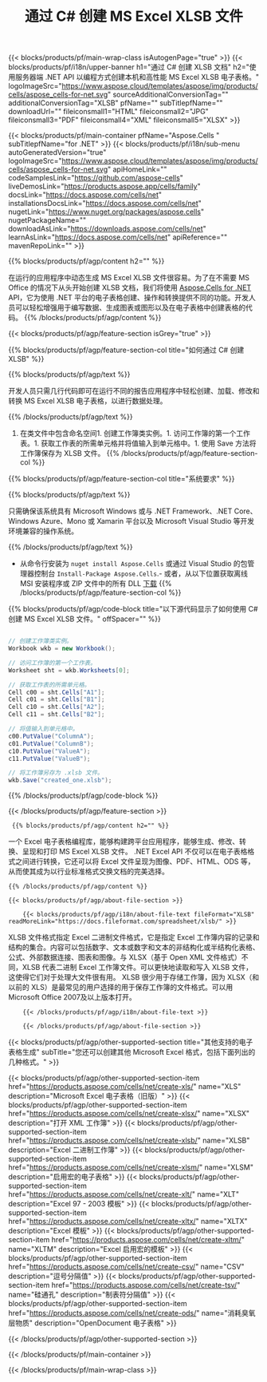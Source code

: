 ﻿---
title: 通过 C# 创建 MS Excel XLSB 文件 
url: /zh/net/create-xlsb/ 
description: C# 用于生成 XLSB 文档的示例代码。使用此代码在 VB.NET、Asp.NET 或任何基于 .NET 的应用程序中创建 MS Excel XLSB 文件。
---
{{< blocks/products/pf/main-wrap-class isAutogenPage="true" >}}
{{< blocks/products/pf/i18n/upper-banner h1="通过 C# 创建 XLSB 文档" h2="使用服务器端 .NET API 以编程方式创建本机和高性能 MS Excel XLSB 电子表格。" logoImageSrc="https://www.aspose.cloud/templates/aspose/img/products/cells/aspose_cells-for-net.svg" sourceAdditionalConversionTag="" additionalConversionTag="XLSB" pfName="" subTitlepfName="" downloadUrl="" fileiconsmall1="HTML" fileiconsmall2="JPG" fileiconsmall3="PDF" fileiconsmall4="XML" fileiconsmall5="XLSX" >}}

{{< blocks/products/pf/main-container pfName="Aspose.Cells " subTitlepfName="for .NET" >}}
{{< blocks/products/pf/i18n/sub-menu autoGeneratedVersion="true" logoImageSrc="https://www.aspose.cloud/templates/aspose/img/products/cells/aspose_cells-for-net.svg" apiHomeLink="" codeSamplesLink="https://github.com/aspose-cells" liveDemosLink="https://products.aspose.app/cells/family" docsLink="https://docs.aspose.com/cells/net" installationsDocsLink="https://docs.aspose.com/cells/net" nugetLink="https://www.nuget.org/packages/aspose.cells" nugetPackageName="" downloadAsLink="https://downloads.aspose.com/cells/net" learnAsLink="https://docs.aspose.com/cells/net" apiReference="" mavenRepoLink="" >}}

{{% blocks/products/pf/agp/content h2="" %}}

 在运行的应用程序中动态生成 MS Excel XLSB 文件很容易。为了在不需要 MS Office 的情况下从头开始创建 XLSB 文档，我们将使用
 [Aspose.Cells for .NET](https://products.aspose.com/cells/net) 
 API，它为使用 .NET 平台的电子表格创建、操作和转换提供不同的功能。开发人员可以轻松增强用于编写数据、生成图表或图形以及在电子表格中创建表格的代码。
{{% /blocks/products/pf/agp/content %}}

{{< blocks/products/pf/agp/feature-section isGrey="true" >}}

{{% blocks/products/pf/agp/feature-section-col title="如何通过 C# 创建 XLSB" %}}

{{% blocks/products/pf/agp/text %}}

 开发人员只需几行代码即可在运行不同的报告应用程序中轻松创建、加载、修改和转换 MS Excel XLSB 电子表格，以进行数据处理。

{{% /blocks/products/pf/agp/text %}}

1. 在类文件中包含命名空间1. 创建工作簿类实例。1. 访问工作簿的第一个工作表。1. 获取工作表的所需单元格并将值输入到单元格中。1. 使用 Save 方法将工作簿保存为 XLSB 文件。
{{% /blocks/products/pf/agp/feature-section-col %}}

{{% blocks/products/pf/agp/feature-section-col title="系统要求" %}}

{{% blocks/products/pf/agp/text %}}

 只需确保该系统具有 Microsoft Windows 或与 .NET Framework、.NET Core、Windows Azure、Mono 或 Xamarin 平台以及 Microsoft Visual Studio 等开发环境兼容的操作系统。 

{{% /blocks/products/pf/agp/text %}}

- 从命令行安装为 <code>nuget install Aspose.Cells</code> 或通过 Visual Studio 的包管理器控制台 <code>Install-Package Aspose.Cells</code>.- 或者，从以下位置获取离线 MSI 安装程序或 ZIP 文件中的所有 DLL <a href="https://downloads.aspose.com/cells/net">下载</a>
{{% /blocks/products/pf/agp/feature-section-col %}}

{{% blocks/products/pf/agp/code-block title="以下源代码显示了如何使用 C# 创建 MS Excel XLSB 文件。" offSpacer="" %}}

```cs

// 创建工作簿类实例。
Workbook wkb = new Workbook();

// 访问工作簿的第一个工作表。
Worksheet sht = wkb.Worksheets[0];

// 获取工作表的所需单元格。
Cell c00 = sht.Cells["A1"];
Cell c01 = sht.Cells["B1"];
Cell c10 = sht.Cells["A2"];
Cell c11 = sht.Cells["B2"];

// 将值输入到单元格中。
c00.PutValue("ColumnA");
c01.PutValue("ColumnB");
c10.PutValue("ValueA");
c11.PutValue("ValueB");

// 将工作簿另存为 .xlsb 文件。
wkb.Save("created_one.xlsb");


```

{{% /blocks/products/pf/agp/code-block %}}

{{< /blocks/products/pf/agp/feature-section >}}

<!-- aboutfile Starts -->

     
     {{% blocks/products/pf/agp/content h2="" %}}

 一个 Excel 电子表格编程库，能够构建跨平台应用程序，能够生成、修改、转换、呈现和打印 MS Excel XLSB 文件。 .NET Excel API 不仅可以在电子表格格式之间进行转换，它还可以将 Excel 文件呈现为图像、PDF、HTML、ODS 等，从而使其成为以行业标准格式交换文档的完美选择。

    {{% /blocks/products/pf/agp/content %}}

    {{< blocks/products/pf/agp/about-file-section >}}

        {{< blocks/products/pf/agp/i18n/about-file-text fileFormat="XLSB" readMoreLink="https://docs.fileformat.com/spreadsheet/xlsb/" >}}
XLSB 文件格式指定 Excel 二进制文件格式，它是指定 Excel 工作簿内容的记录和结构的集合。内容可以包括数字、文本或数字和文本的非结构化或半结构化表格、公式、外部数据连接、图表和图像。与 XLSX（基于 Open XML 文件格式）不同，XLSB 代表二进制 Excel 工作簿文件。可以更快地读取和写入 XLSB 文件，这使得它们对于处理大文件很有用。 XLSB 很少用于存储工作簿，因为 XLSX（和以前的 XLS）是最常见的用户选择的用于保存工作簿的文件格式。可以用Microsoft Office 2007及以上版本打开。

        {{< /blocks/products/pf/agp/i18n/about-file-text >}}

        {{< /blocks/products/pf/agp/about-file-section >}}

          

<!-- aboutfile Ends -->

{{< blocks/products/pf/agp/other-supported-section title="其他支持的电子表格生成" subTitle="您还可以创建其他 Microsoft Excel 格式，包括下面列出的几种格式。" >}}

{{< blocks/products/pf/agp/other-supported-section-item href="https://products.aspose.com/cells/net/create-xls/" name="XLS" description="Microsoft Excel 电子表格（旧版）" >}} 
{{< blocks/products/pf/agp/other-supported-section-item href="https://products.aspose.com/cells/net/create-xlsx/" name="XLSX" description="打开 XML 工作簿" >}} 
{{< blocks/products/pf/agp/other-supported-section-item href="https://products.aspose.com/cells/net/create-xlsb/" name="XLSB" description="Excel 二进制工作簿" >}} 
{{< blocks/products/pf/agp/other-supported-section-item href="https://products.aspose.com/cells/net/create-xlsm/" name="XLSM" description="启用宏的电子表格" >}} 
{{< blocks/products/pf/agp/other-supported-section-item href="https://products.aspose.com/cells/net/create-xlt/" name="XLT" description="Excel 97 - 2003 模板" >}} 
{{< blocks/products/pf/agp/other-supported-section-item href="https://products.aspose.com/cells/net/create-xltx/" name="XLTX" description="Excel 模板" >}} 
{{< blocks/products/pf/agp/other-supported-section-item href="https://products.aspose.com/cells/net/create-xltm/" name="XLTM" description="Excel 启用宏的模板" >}} 
{{< blocks/products/pf/agp/other-supported-section-item href="https://products.aspose.com/cells/net/create-csv/" name="CSV" description="逗号分隔值" >}} 
{{< blocks/products/pf/agp/other-supported-section-item href="https://products.aspose.com/cells/net/create-tsv/" name="硅通孔" description="制表符分隔值" >}} 
{{< blocks/products/pf/agp/other-supported-section-item href="https://products.aspose.com/cells/net/create-ods/" name="消耗臭氧层物质" description="OpenDocument 电子表格" >}} 

{{< /blocks/products/pf/agp/other-supported-section >}}

{{< /blocks/products/pf/main-container >}}
    
{{< /blocks/products/pf/main-wrap-class >}}
